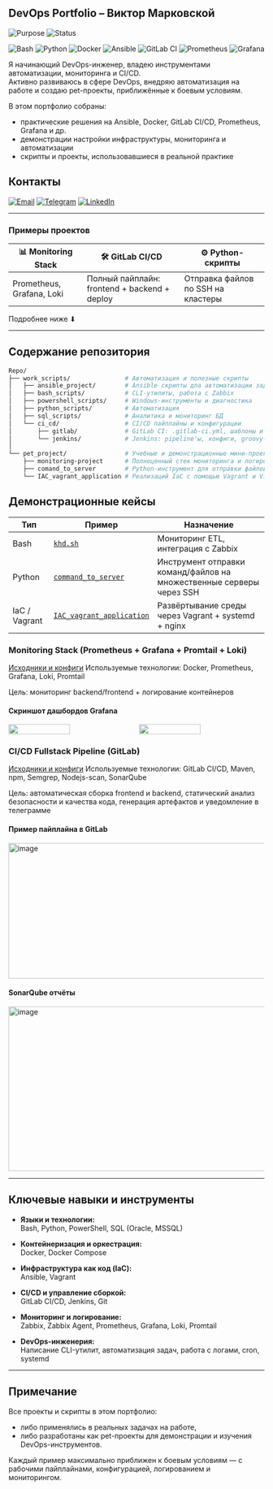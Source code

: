 ##  DevOps Portfolio – Виктор Марковской
![Purpose](https://img.shields.io/badge/type-Portfolio-important)
![Status](https://img.shields.io/badge/status-Demo-lightgrey)  

![Bash](https://img.shields.io/badge/Bash-4EAA25?logo=gnu-bash&logoColor=white)
![Python](https://img.shields.io/badge/Python-3776AB?logo=python&logoColor=white)
![Docker](https://img.shields.io/badge/Docker-2496ED?logo=docker&logoColor=white)
![Ansible](https://img.shields.io/badge/Ansible-000000?logo=ansible&logoColor=white)
![GitLab CI](https://img.shields.io/badge/GitLab_CI-FC6D26?logo=gitlab&logoColor=white)
![Prometheus](https://img.shields.io/badge/Prometheus-E6522C?logo=prometheus&logoColor=white)
![Grafana](https://img.shields.io/badge/Grafana-F46800?logo=grafana&logoColor=white)

  Я начинающий DevOps-инженер,  владею инструментами автоматизации, мониторинга и CI/CD.  
  Активно развиваюсь в сфере DevOps, внедряю автоматизация на работе и создаю pet-проекты, приближённые к боевым условиям.

  В этом портфолио собраны:
- практические решения на Ansible, Docker, GitLab CI/CD, Prometheus, Grafana и др.
- демонстрации настройки инфраструктуры, мониторинга и автоматизации
- скрипты и проекты, использовавшиеся в реальной практике

## Контакты

[![Email](https://img.shields.io/badge/email-markovskoy%40mail.com-blue?logo=gmail&logoColor=white)](mailto:v_markovskoy@mail.ru)
[![Telegram](https://img.shields.io/badge/Telegram-@Markovskoy-blue?logo=telegram)](https://t.me/Vixxt0r)
[![LinkedIn](https://img.shields.io/badge/LinkedIn-Victor%20Markovskoy-blue?logo=linkedin)](https://www.linkedin.com/in/viktor-markovskoy-9b2b522b9)

---
###  Примеры проектов

| 📊 Monitoring Stack | 🛠️ GitLab CI/CD | ⚙️ Python-скрипты |
|---------------------|------------------|---------------------|
| Prometheus, Grafana, Loki | Полный пайплайн: frontend + backend + deploy | Отправка файлов по SSH на кластеры |

Подробнее ниже ⬇

---

##  Содержание репозитория
```bash
Repo/
├── work_scripts/               # Автоматизация и полезные скрипты
│   ├── ansible_project/        # Ansible скрипты дла автоматизации задач на нескольких серверах
│   ├── bash_scripts/           # CLI-утилиты, работа с Zabbix
│   ├── powershell_scripts/     # Windows-инструменты и диагностика
│   ├── python_scripts/         # Автоматизация
│   ├── sql_scripts/            # Аналитика и мониторинг БД
│   └── ci_cd/                  # CI/CD пайплайны и конфигурации
│       ├── gitlab/             # GitLab CI: .gitlab-ci.yml, шаблоны и скрипты
│       └── jenkins/            # Jenkins: pipeline'ы, конфиги, groovy-скрипты
│          
└── pet_project/                # Учебные и демонстрационные мини-проекты
    ├── monitoring-project      # Полноценный стек мониторинга и логирования
    ├── сomand_to_server        # Python-инструмент для отправки файлов и выполнения команд на множестве серверов
    └── IAC_vagrant_application # Реализаций IaC с помощью Vagrant и VirtualBox
```

##  Демонстрационные кейсы

| Тип           | Пример                                                                                      | Назначение                                                                 |
|----------------|---------------------------------------------------------------------------------------------|----------------------------------------------------------------------------|
|  Bash         | [`khd.sh`](https://github.com/Markovskoy/scripts-and-pet-projects/blob/main/work_scripts/bash_scripts/khd.sh)  | Мониторинг ETL, интеграция с Zabbix                                       |
|  Python       | [`command_to_server`](https://github.com/Markovskoy/scripts-and-pet-projects/blob/main/pet_project/command_to_server/) | Инструмент отправки команд/файлов на множественные серверы через SSH |
|  IaC / Vagrant | [`IAC_vagrant_application`](https://github.com/Markovskoy/scripts-and-pet-projects/blob/main/pet_project/IAC_vagrant_application/) | Развёртывание среды через Vagrant + systemd + nginx                      |

###  Monitoring Stack (Prometheus + Grafana + Promtail + Loki)

 [Исходники и конфиги](https://github.com/Markovskoy/scripts-and-pet-projects/blob/main/pet_project/monitoring-project/)
 Используемые технологии: Docker, Prometheus, Grafana, Loki, Promtail  
 
 Цель: мониторинг backend/frontend + логирование контейнеров

####  Скриншот дашбордов Grafana

<div style="display: flex; gap: 10px; justify-content: center;">
  <img src="https://github.com/user-attachments/assets/875cd137-831d-4ff5-99a1-0b77f1fd0759" width="49%" />
  <img src="https://github.com/user-attachments/assets/37d473a1-7fb6-4ddf-991d-8ccbfca8bdb8" width="49%" />
</div>


### CI/CD Fullstack Pipeline (GitLab)

 [Исходники и конфиги](https://github.com/Markovskoy/scripts-and-pet-projects/tree/main/work_scripts/ci_cd/gitlab/fullstack_ci)
 Используемые технологии: GitLab CI/CD, Maven, npm, Semgrep, Nodejs-scan, SonarQube  
 
 Цель: автоматическая сборка frontend и backend, статический анализ безопасности и качества кода, генерация артефактов и уведомление в телеграмме

####  Пример пайплайна в GitLab
<img width="801" height="267" alt="image" src="https://github.com/user-attachments/assets/9c281ba5-ff03-482c-a4f7-0d95f00f3cae" />

#### SonarQube отчёты

<img width="986" height="324" alt="image" src="https://github.com/user-attachments/assets/6e968ed9-c5ac-4c67-aa2f-caafde996556" />

---

##  Ключевые навыки и инструменты

- **Языки и технологии:**  
  Bash, Python, PowerShell, SQL (Oracle, MSSQL)

- **Контейнеризация и оркестрация:**  
  Docker, Docker Compose

- **Инфраструктура как код (IaC):**  
  Ansible, Vagrant

- **CI/CD и управление сборкой:**  
  GitLab CI/CD, Jenkins, Git

- **Мониторинг и логирование:**  
  Zabbix, Zabbix Agent, Prometheus, Grafana, Loki, Promtail

- **DevOps-инженерия:**  
  Написание CLI-утилит, автоматизация задач, работа с логами, cron, systemd
---

##  Примечание

Все проекты и скрипты в этом портфолио:
- либо применялись в реальных задачах на работе,
- либо разработаны как pet-проекты для  демонстрации и изучения DevOps-инструментов.

Каждый пример максимально приближен к боевым условиям — с рабочими пайплайнами, конфигурацией, логированием и мониторингом.
